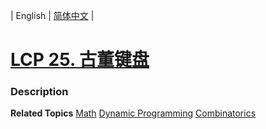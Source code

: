| English | [简体中文](README.md) |

# [LCP 25. 古董键盘](https://leetcode.cn/problems/Uh984O)
 ### Description

**Related Topics**  [Math](https://leetcode.cn/tag/math) [Dynamic Programming](https://leetcode.cn/tag/dynamic-programming) [Combinatorics](https://leetcode.cn/tag/combinatorics) 